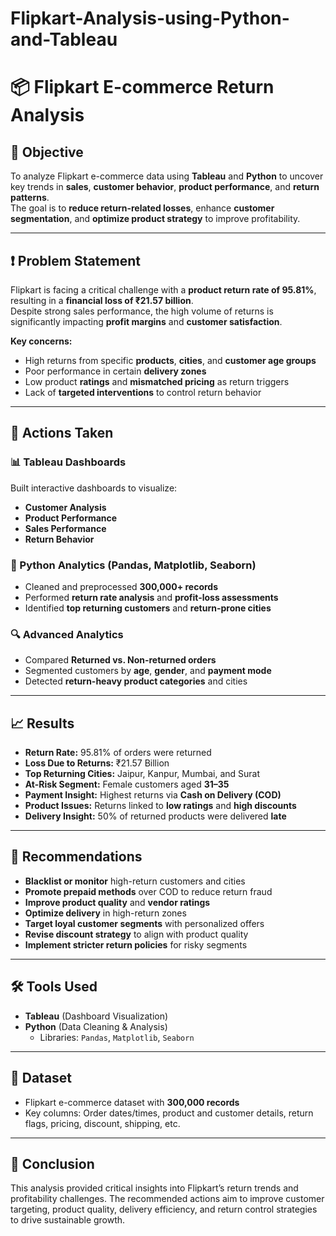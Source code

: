 # Flipkart-Analysis-using-Python-and-Tableau

# 📦 Flipkart E-commerce Return Analysis

## 🎯 Objective

To analyze Flipkart e-commerce data using **Tableau** and **Python** to uncover key trends in **sales**, **customer behavior**, **product performance**, and **return patterns**.  
The goal is to **reduce return-related losses**, enhance **customer segmentation**, and **optimize product strategy** to improve profitability.

---

## ❗ Problem Statement

Flipkart is facing a critical challenge with a **product return rate of 95.81%**, resulting in a **financial loss of ₹21.57 billion**.  
Despite strong sales performance, the high volume of returns is significantly impacting **profit margins** and **customer satisfaction**.

**Key concerns:**
- High returns from specific **products**, **cities**, and **customer age groups**
- Poor performance in certain **delivery zones**
- Low product **ratings** and **mismatched pricing** as return triggers
- Lack of **targeted interventions** to control return behavior

---

## 🔧 Actions Taken

### 📊 Tableau Dashboards
Built interactive dashboards to visualize:
- **Customer Analysis**
- **Product Performance**
- **Sales Performance**
- **Return Behavior**

### 🐍 Python Analytics (Pandas, Matplotlib, Seaborn)
- Cleaned and preprocessed **300,000+ records**
- Performed **return rate analysis** and **profit-loss assessments**
- Identified **top returning customers** and **return-prone cities**

### 🔍 Advanced Analytics
- Compared **Returned vs. Non-returned orders**
- Segmented customers by **age**, **gender**, and **payment mode**
- Detected **return-heavy product categories** and cities

---

## 📈 Results

- **Return Rate:** 95.81% of orders were returned  
- **Loss Due to Returns:** ₹21.57 Billion  
- **Top Returning Cities:** Jaipur, Kanpur, Mumbai, and Surat  
- **At-Risk Segment:** Female customers aged **31–35**  
- **Payment Insight:** Highest returns via **Cash on Delivery (COD)**  
- **Product Issues:** Returns linked to **low ratings** and **high discounts**  
- **Delivery Insight:** 50% of returned products were delivered **late**

---

## 🧠 Recommendations

- **Blacklist or monitor** high-return customers and cities
- **Promote prepaid methods** over COD to reduce return fraud
- **Improve product quality** and **vendor ratings**
- **Optimize delivery** in high-return zones
- **Target loyal customer segments** with personalized offers
- **Revise discount strategy** to align with product quality
- **Implement stricter return policies** for risky segments

---

## 🛠️ Tools Used

- **Tableau** (Dashboard Visualization)
- **Python** (Data Cleaning & Analysis)
  - Libraries: `Pandas`, `Matplotlib`, `Seaborn`

---

## 📁 Dataset

- Flipkart e-commerce dataset with **300,000 records**
- Key columns: Order dates/times, product and customer details, return flags, pricing, discount, shipping, etc.

---

## 📌 Conclusion

This analysis provided critical insights into Flipkart’s return trends and profitability challenges. The recommended actions aim to improve customer targeting, product quality, delivery efficiency, and return control strategies to drive sustainable growth.

